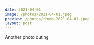 ```yaml
---
date: 2021-04-01
image: /photos/2021-04-01.jpeg
preview: /photos/thumb-2021-04-01.jpeg
layout: post
---
```


Another photo outing
